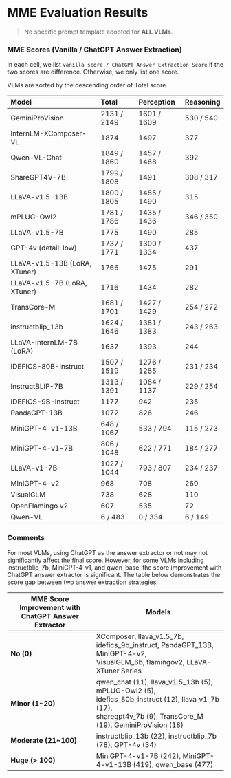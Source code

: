 # MME Evaluation Results

> No specific prompt template adopted for **ALL VLMs**.

### MME Scores (Vanilla / ChatGPT Answer Extraction)

In each cell, we list `vanilla score / ChatGPT Answer Extraction Score` if the two scores are difference. Otherwise, we only list one score.

VLMs are sorted by the descending order of Total score.

| Model                         | Total       | Perception   | Reasoning   |
|:------------------------------|:------------|:-------------|:------------|
| GeminiProVision               | 2131 / 2149 | 1601 / 1609  | 530 / 540   |
| InternLM-XComposer-VL         | 1874        | 1497         | 377         |
| Qwen-VL-Chat                  | 1849 / 1860 | 1457 / 1468  | 392         |
| ShareGPT4V-7B                 | 1799 / 1808 | 1491         | 308 / 317   |
| LLaVA-v1.5-13B                | 1800 / 1805 | 1485 / 1490  | 315         |
| mPLUG-Owl2                    | 1781 / 1786 | 1435 / 1436  | 346 / 350   |
| LLaVA-v1.5-7B                 | 1775        | 1490         | 285         |
| GPT-4v (detail: low)          | 1737 / 1771 | 1300 / 1334  | 437         |
| LLaVA-v1.5-13B (LoRA, XTuner) | 1766        | 1475         | 291         |
| LLaVA-v1.5-7B (LoRA, XTuner)  | 1716        | 1434         | 282         |
| TransCore-M                   | 1681 / 1701 | 1427 / 1429  | 254 / 272   |
| instructblip_13b              | 1624 / 1646 | 1381 / 1383  | 243 / 263   |
| LLaVA-InternLM-7B (LoRA)      | 1637        | 1393         | 244         |
| IDEFICS-80B-Instruct          | 1507 / 1519 | 1276 / 1285  | 231 / 234   |
| InstructBLIP-7B               | 1313 / 1391 | 1084 / 1137  | 229 / 254   |
| IDEFICS-9B-Instruct           | 1177        | 942          | 235         |
| PandaGPT-13B                  | 1072        | 826          | 246         |
| MiniGPT-4-v1-13B              | 648 / 1067  | 533 / 794    | 115 / 273   |
| MiniGPT-4-v1-7B               | 806 / 1048  | 622 / 771    | 184 / 277   |
| LLaVA-v1-7B                   | 1027 / 1044 | 793 / 807    | 234 / 237   |
| MiniGPT-4-v2                  | 968         | 708          | 260         |
| VisualGLM                     | 738         | 628          | 110         |
| OpenFlamingo v2               | 607         | 535          | 72          |
| Qwen-VL                       | 6 / 483     | 0 / 334      | 6 / 149     |

### Comments

For most VLMs, using ChatGPT as the answer extractor or not may not significantly affect the final score. However, for some VLMs including instructblip_7b, MiniGPT-4-v1, and qwen_base, the score improvement with ChatGPT answer extractor is significant. The table below demonstrates the score gap between two answer extraction strategies: 

| MME Score Improvement with ChatGPT Answer Extractor | Models                                                       |
| --------------------------------------------------- | ------------------------------------------------------------ |
| **No (0)**                                          | XComposer, llava_v1.5_7b, idefics_9b_instruct, PandaGPT_13B, MiniGPT-4-v2, <br>VisualGLM_6b, flamingov2, LLaVA-XTuner Series |
| **Minor (1~20)**                                    | qwen_chat (11), llava_v1.5_13b (5), mPLUG-Owl2 (5), idefics_80b_instruct (12), llava_v1_7b (17), <br>sharegpt4v_7b (9), TransCore_M (19), GeminiProVision (18) |
| **Moderate (21~100)**                               | instructblip_13b (22), instructblip_7b (78), GPT-4v (34)     |
| **Huge (> 100)**                                    | MiniGPT-4-v1-7B (242), MiniGPT-4-v1-13B (419), qwen_base (477) |